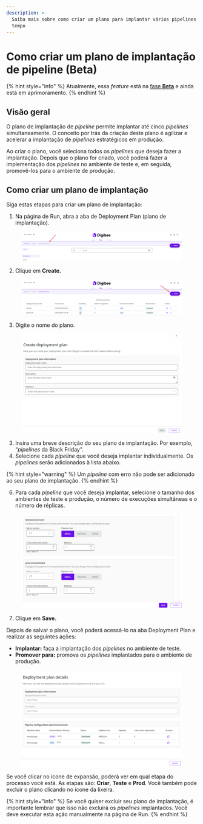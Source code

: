 ```yaml
---
description: >-
  Saiba mais sobre como criar um plano para implantar vários pipelines ao mesmo
  tempo
---
```


# Como criar um plano de implantação de pipeline (Beta)

{% hint style="info" %}
Atualmente, essa _feature_ está na [fase **Beta**](https://docs.digibee.com/documentation/v/pt-br/general/programa-beta) e ainda está em aprimoramento.
{% endhint %}

## Visão geral

O plano de implantação de _pipeline_ permite implantar até cinco _pipelines_ simultaneamente. O conceito por trás da criação deste plano é agilizar e acelerar a implantação de _pipelines_ estratégicos em produção.

Ao criar o plano, você seleciona todos os _pipelines_ que deseja fazer a implantação. Depois que o plano for criado, você poderá fazer a implementação dos _pipelines_ no ambiente de teste e, em seguida, promovê-los para o ambiente de produção.

## Como criar um plano de implantação

Siga estas etapas para criar um plano de implantação:

1. Na página de Run, abra a aba de Deployment Plan (plano de implantação).



<figure><img src="../../.gitbook/assets/deploymentplan.png" alt=""><figcaption></figcaption></figure>

2. Clique em **Create.**

<figure><img src="../../.gitbook/assets/deploymentplan_create.png" alt=""><figcaption></figcaption></figure>

3. Digite o nome do plano.

<figure><img src="../../.gitbook/assets/deploymentplan_form.png" alt=""><figcaption></figcaption></figure>

3. Insira uma breve descrição do seu plano de implantação. Por exemplo, “_pipelines_ da Black Friday”.
4. Selecione cada _pipeline_ que você deseja implantar individualmente. Os _pipelines_ serão adicionados à lista abaixo.

{% hint style="warning" %}
Um _pipeline_ com erro não pode ser adicionado ao seu plano de implantação.
{% endhint %}

6. Para cada _pipeline_ que você deseja implantar, selecione o tamanho dos ambientes de teste e produção, o número de execuções simultâneas e o número de réplicas.

<figure><img src="../../.gitbook/assets/pipelineconfiguration_deployent.png" alt=""><figcaption></figcaption></figure>

7. Clique em **Save.**&#x20;

Depois de salvar o plano, você poderá acessá-lo na aba Deployment Plan e realizar as seguintes ações:

* **Implantar:** faça a implantação dos _pipelines_ no ambiente de teste.
* **Promover para:** promova os _pipelines_ implantados para o ambiente de produção.



<figure><img src="../../.gitbook/assets/deploymentplan_details.png" alt=""><figcaption></figcaption></figure>

Se você clicar no ícone de expansão, poderá ver em qual etapa do processo você está. As etapas são: **Criar**, **Teste** e **Prod**. Você também pode excluir o plano clicando no ícone da lixeira.

{% hint style="info" %}
Se você quiser excluir seu plano de implantação, é importante lembrar que isso não excluirá os _pipelines_ implantados. Você deve executar esta ação manualmente na página de Run.
{% endhint %}
